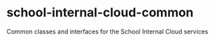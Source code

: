 # school-internal-cloud-common
Common classes and interfaces for the School Internal Cloud services

